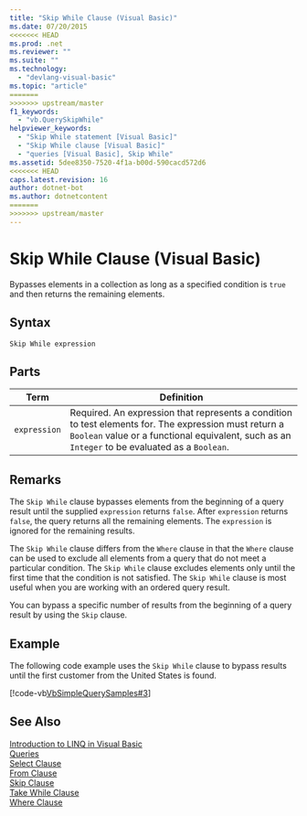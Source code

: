 ```yaml
---
title: "Skip While Clause (Visual Basic)"
ms.date: 07/20/2015
<<<<<<< HEAD
ms.prod: .net
ms.reviewer: ""
ms.suite: ""
ms.technology: 
  - "devlang-visual-basic"
ms.topic: "article"
=======
>>>>>>> upstream/master
f1_keywords: 
  - "vb.QuerySkipWhile"
helpviewer_keywords: 
  - "Skip While statement [Visual Basic]"
  - "Skip While clause [Visual Basic]"
  - "queries [Visual Basic], Skip While"
ms.assetid: 5dee8350-7520-4f1a-b00d-590cacd572d6
<<<<<<< HEAD
caps.latest.revision: 16
author: dotnet-bot
ms.author: dotnetcontent
=======
>>>>>>> upstream/master
---
```

# Skip While Clause (Visual Basic)
Bypasses elements in a collection as long as a specified condition is `true` and then returns the remaining elements.  
  
## Syntax  
  
```  
Skip While expression  
```  
  
## Parts  
  
|Term|Definition|  
|---|---|  
|`expression`|Required. An expression that represents a condition to test elements for. The expression must return a `Boolean` value or a functional equivalent, such as an `Integer` to be evaluated as a `Boolean`.|  
  
## Remarks  
 The `Skip While` clause bypasses elements from the beginning of a query result until the supplied `expression` returns `false`. After `expression` returns `false`, the query returns all the remaining elements. The `expression` is ignored for the remaining results.  
  
 The `Skip While` clause differs from the `Where` clause in that the `Where` clause can be used to exclude all elements from a query that do not meet a particular condition. The `Skip While` clause excludes elements only until the first time that the condition is not satisfied. The `Skip While` clause is most useful when you are working with an ordered query result.  
  
 You can bypass a specific number of results from the beginning of a query result by using the `Skip` clause.  
  
## Example  
 The following code example uses the `Skip While` clause to bypass results until the first customer from the United States is found.  
  
 [!code-vb[VbSimpleQuerySamples#3](../../../visual-basic/language-reference/queries/codesnippet/VisualBasic/skip-while-clause_1.vb)]  
  
## See Also  
 [Introduction to LINQ in Visual Basic](../../../visual-basic/programming-guide/language-features/linq/introduction-to-linq.md)  
 [Queries](../../../visual-basic/language-reference/queries/queries.md)  
 [Select Clause](../../../visual-basic/language-reference/queries/select-clause.md)  
 [From Clause](../../../visual-basic/language-reference/queries/from-clause.md)  
 [Skip Clause](../../../visual-basic/language-reference/queries/skip-clause.md)  
 [Take While Clause](../../../visual-basic/language-reference/queries/take-while-clause.md)  
 [Where Clause](../../../visual-basic/language-reference/queries/where-clause.md)
